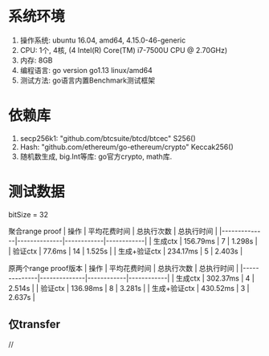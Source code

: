 # 系统环境

1. 操作系统: ubuntu 16.04, amd64, 4.15.0-46-generic
2. CPU: 1个, 4核, (4  Intel(R) Core(TM) i7-7500U CPU @ 2.70GHz)
3. 内存: 8GB
4. 编程语言: go version go1.13 linux/amd64
5. 测试方法: go语言内置Benchmark测试框架

# 依赖库

1. secp256k1: "github.com/btcsuite/btcd/btcec" S256()
2. Hash: "github.com/ethereum/go-ethereum/crypto" Keccak256()
3. 随机数生成, big.Int等库: go官方crypto, math库.

# 测试数据
bitSize = 32

聚合range proof
| 操作         | 平均花费时间 | 总执行次数 | 总执行时间 |
|--------------|--------------|------------|------------|
| 生成ctx      | 156.79ms     | 7          | 1.298s     |
| 验证ctx      | 77.6ms       | 14         | 1.525s     |
| 生成+验证ctx | 234.17ms     | 5          | 2.403s     |

原两个range proof版本
| 操作         | 平均花费时间 | 总执行次数 | 总执行时间 |
|--------------|--------------|------------|------------|
| 生成ctx      | 302.37ms     | 4          | 2.514s     |
| 验证ctx      | 136.98ms     | 8          | 3.281s     |
| 生成+验证ctx | 430.52ms     | 3          | 2.637s     |

## 仅transfer

//